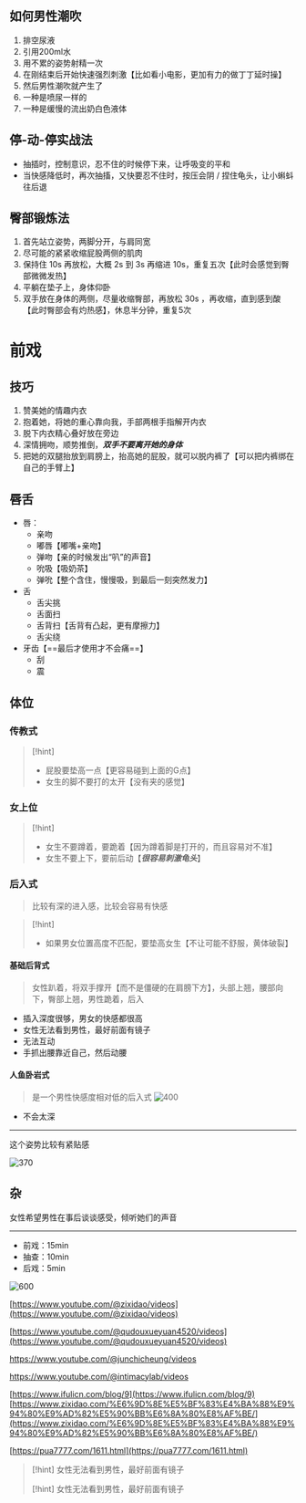 ## 如何男性潮吹
1. 排空尿液
2. 引用200ml水
3. 用不累的姿势射精一次
4. 在刚结束后开始快速强烈刺激【比如看小电影，更加有力的做丁丁延时操】
5. 然后男性潮吹就产生了
6. 一种是喷尿一样的
7. 一种是缓慢的流出奶白色液体

## 停-动-停实战法
- 抽插时，控制意识，忍不住的时候停下来，让呼吸变的平和
- 当快感降低时，再次抽搐，又快要忍不住时，按压会阴 / 捏住龟头，让小蝌蚪往后退
## 臀部锻炼法
1. 首先站立姿势，两脚分开，与肩同宽
2. 尽可能的紧紧收缩屁股两侧的肌肉
3. 保持住 10s 再放松，大概 2s 到 3s 再缩进 10s，重复五次【此时会感觉到臀部微微发热】
4. 平躺在垫子上，身体仰卧
5. 双手放在身体的两侧，尽量收缩臀部，再放松 30s ，再收缩，直到感到酸【此时臀部会有灼热感】，休息半分钟，重复5次

# 前戏

## 技巧
1. 赞美她的情趣内衣
2. 抱着她，将她的重心靠向我，手部两根手指解开内衣
3. 脱下内衣精心叠好放在旁边
4. 深情拥吻，顺势推倒，**_双手不要离开她的身体_**
5. 把她的双腿抬放到肩膀上，抬高她的屁股，就可以脱内裤了【可以把内裤绑在自己的手臂上】

## 唇舌
- 唇：
	- 亲吻
	- 嘟唇【嘟嘴+亲吻】
	- 弹吻【亲的时候发出“叭”的声音】
	- 吮吸【吸奶茶】
	- 弹吮【整个含住，慢慢吸，到最后一刻突然发力】
- 舌
	- 舌尖挑
	- 舌面扫
	- 舌背扫【舌背有凸起，更有摩擦力】
	- 舌尖绕
- 牙齿【==最后才使用才不会痛==】
	- 刮
	- 震






## 体位
### 传教式
>[!hint]
> - 屁股要垫高一点【更容易碰到上面的G点】
> - 女生的脚不要打的太开【没有夹的感觉】

### 女上位
>[!hint]
>- 女生不要蹲着，要跪着【因为蹲着脚是打开的，而且容易对不准】
>- 女生不要上下，要前后动【***很容易刺激龟头***】

### 后入式
> 比较有深的进入感，比较会容易有快感

>[!hint]
>- 如果男女位置高度不匹配，要垫高女生【不让可能不舒服，黄体破裂】

#### 基础后背式
> 女性趴着，将双手撑开【而不是僵硬的在肩膀下方】，头部上翘，腰部向下，臀部上翘，男性跪着，后入

- 插入深度很够，男女的快感都很高
- 女性无法看到男性，最好前面有镜子
- 无法互动
- 手抓出腰靠近自己，然后动腰

#### 人鱼卧岩式
> 是一个男性快感度相对低的后入式
>![400](https://obsidian-1307744200.cos.ap-guangzhou.myqcloud.com/%E5%9B%BE%E7%89%87/20240120172147.png)

- 不会太深

---

这个姿势比较有紧贴感

![370](https://obsidian-1307744200.cos.ap-guangzhou.myqcloud.com/%E5%9B%BE%E7%89%87/20240120173613.png)

## 杂

女性希望男性在事后谈谈感受，倾听她们的声音

---

- 前戏：15min
- 抽查：10min
- 后戏：5min

![600](https://obsidian-1307744200.cos.ap-guangzhou.myqcloud.com/%E5%9B%BE%E7%89%87/IMG_9543.PNG)

[https://www.youtube.com/@zixidao/videos](https://www.youtube.com/@zixidao/videos)

[https://www.youtube.com/@qudouxueyuan4520/videos](https://www.youtube.com/@qudouxueyuan4520/videos)

https://www.youtube.com/@junchicheung/videos

https://www.youtube.com/@intimacylab/videos

[https://www.ifulicn.com/blog/9](https://www.ifulicn.com/blog/9)
[https://www.zixidao.com/%E6%9D%8E%E5%BF%83%E4%BA%88%E9%94%80%E9%AD%82%E5%90%BB%E6%8A%80%E8%AF%BE/](https://www.zixidao.com/%E6%9D%8E%E5%BF%83%E4%BA%88%E9%94%80%E9%AD%82%E5%90%BB%E6%8A%80%E8%AF%BE/)

[https://pua7777.com/1611.html](https://pua7777.com/1611.html)

> [!hint] 女性无法看到男性，最好前面有镜子
> 
> [!hint] 女性无法看到男性，最好前面有镜子